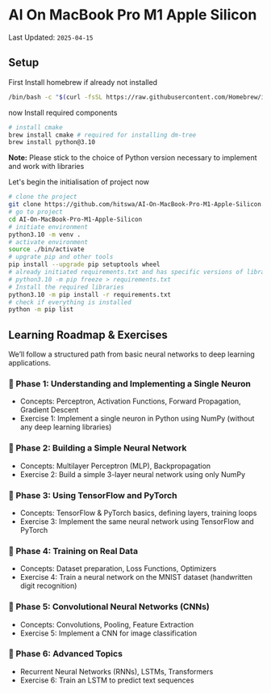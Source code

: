 # AI On MacBook Pro M1 Apple Silicon

Last Updated: `2025-04-15`

## Setup

First Install homebrew if already not installed

```bash
/bin/bash -c "$(curl -fsSL https://raw.githubusercontent.com/Homebrew/install/HEAD/install.sh)"
```

now Install required components

```bash
# install cmake
brew install cmake # required for installing dm-tree
brew install python@3.10
```

**Note:** Please stick to the choice of Python version necessary to implement and work with libraries

Let's begin the initialisation of project now

```bash
# clone the project
git clone https://github.com/hitswa/AI-On-MacBook-Pro-M1-Apple-Silicon.git
# go to project
cd AI-On-MacBook-Pro-M1-Apple-Silicon
# initiate environment
python3.10 -m venv .
# activate environment
source ./bin/activate
# upgrate pip and other tools
pip install --upgrade pip setuptools wheel
# already initiated requirements.txt and has specific versions of libraries we used
# python3.10 -m pip freeze > requirements.txt
# Install the required libraries
python3.10 -m pip install -r requirements.txt
# check if everything is installed
python -m pip list
```

## Learning Roadmap & Exercises

We’ll follow a structured path from basic neural networks to deep learning applications.

### 🔹 Phase 1: Understanding and Implementing a Single Neuron

- Concepts: Perceptron, Activation Functions, Forward Propagation, Gradient Descent
- Exercise 1: Implement a single neuron in Python using NumPy (without any deep learning libraries)

### 🔹 Phase 2: Building a Simple Neural Network

- Concepts: Multilayer Perceptron (MLP), Backpropagation
- Exercise 2: Build a simple 3-layer neural network using only NumPy

### 🔹 Phase 3: Using TensorFlow and PyTorch

- Concepts: TensorFlow & PyTorch basics, defining layers, training loops
- Exercise 3: Implement the same neural network using TensorFlow and PyTorch

### 🔹 Phase 4: Training on Real Data

- Concepts: Dataset preparation, Loss Functions, Optimizers
- Exercise 4: Train a neural network on the MNIST dataset (handwritten digit recognition)

### 🔹 Phase 5: Convolutional Neural Networks (CNNs)

- Concepts: Convolutions, Pooling, Feature Extraction
- Exercise 5: Implement a CNN for image classification

### 🔹 Phase 6: Advanced Topics

- Recurrent Neural Networks (RNNs), LSTMs, Transformers
- Exercise 6: Train an LSTM to predict text sequences